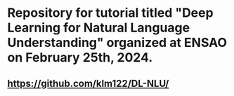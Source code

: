 # Repository for tutorial titled "Deep Learning for Natural Language Understanding" organized at ENSAO on February 25th, 2024.

## https://github.com/klm122/DL-NLU/

